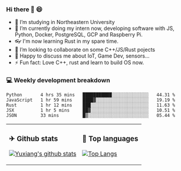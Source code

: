 ### Hi there 👋 😄

- 🔭 I’m studying in Northeastern University
- 🌱 I’m currently doing my intern now, developing software with JS, Python, Docker, PostgreSQL, GCP and Raspberry Pi.
- 👓 I'm now learning Rust in my spare time.
- 👯 I’m looking to collaborate on some C++/JS/Rust pojects
- 💬 Happy to discuss me about IoT, Game Dev, sensors...
- ⚡ Fun fact: Love C++, rust and learn to build OS now.



<table>
<tr>
<td valign="top" width="54%">

### ✈ Github stats

[![Yuxiang's github stats](https://github-readme-stats.vercel.app/api?username=Taowyoo&show_icons=true&line_height=21&show_icons=true&theme=tokyonight)](https://github.com/anuraghazra/github-readme-stats)

</td>

<td valign="top" width="46%">

### 📕 Top languages

[![Top Langs](https://github-readme-stats.vercel.app/api/top-langs/?username=Taowyoo&show_icons=true&layout=compact&theme=vue)](https://github.com/anuraghazra/github-readme-stats)

</td>
</tr>

### 💻 Weekly development breakdown

<!--START_SECTION:waka-->
```text
Python       4 hrs 35 mins   ███████████░░░░░░░░░░░░░░   44.31 % 
JavaScript   1 hr 59 mins    ████▓░░░░░░░░░░░░░░░░░░░░   19.19 % 
Rust         1 hr 12 mins    ███░░░░░░░░░░░░░░░░░░░░░░   11.63 % 
JSX          1 hr 5 mins     ██▓░░░░░░░░░░░░░░░░░░░░░░   10.51 % 
JSON         33 mins         █▒░░░░░░░░░░░░░░░░░░░░░░░   05.44 % 
```
<!--END_SECTION:waka-->
